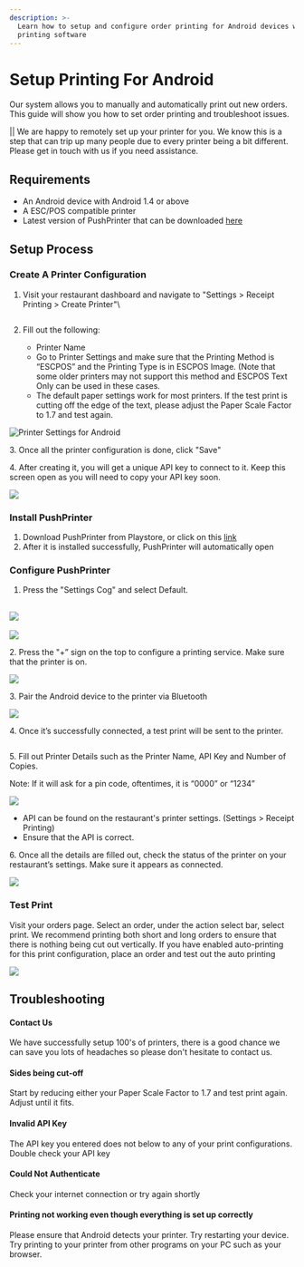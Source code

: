 ```yaml
---
description: >-
  Learn how to setup and configure order printing for Android devices with our
  printing software
---
```


# Setup Printing For Android

Our system allows you to manually and automatically print out new orders. This guide will show you how to set order printing and troubleshoot issues.

|| We are happy to remotely set up your printer for you. We know this is a step that can trip up many people due to every printer being a bit different. Please get in touch with us if you need assistance.

## Requirements

* An Android device with Android 1.4 or above
* A ESC/POS compatible printer
* Latest version of PushPrinter that can be downloaded [here](https://www.pushprinter.com)

## Setup Process

### Create A Printer Configuration

1.  Visit your restaurant dashboard and navigate to "Settings > Receipt Printing > Create Printer"\


    <figure><img src="../../.gitbook/assets/image (1) (2).png" alt=""><figcaption></figcaption></figure>
2. Fill out the following:
   * Printer Name
   * Go to Printer Settings and make sure that the Printing Method is “ESCPOS” and the Printing Type is in ESCPOS Image. (Note that some older printers may not support this method and ESCPOS Text Only can be used in these cases.
   * The default paper settings work for most printers. If the test print is cutting off the edge of the text, please adjust the Paper Scale Factor to 1.7 and test again.

![Printer Settings for Android](../../.gitbook/assets/printer-settings.png)

3\. Once all the printer configuration is done, click "Save"

4\. After creating it, you will get a unique API key to connect to it. Keep this screen open as you will need to copy your API key soon.

![](<../../.gitbook/assets/image (6).png>)

### Install PushPrinter

1. Download PushPrinter from Playstore, or click on this [link](https://www.pushprinter.com)
2. After it is installed successfully, PushPrinter will automatically open

### Configure PushPrinter

1. Press the "Settings Cog" and select Default.

## ![](<../../.gitbook/assets/image (15).png>)

![](<../../.gitbook/assets/image (2) (2).png>)



2\. Press the "+” sign on the top to configure a printing service. Make sure that the printer is on.

&#x20;![](../../.gitbook/assets/push3.png)



3\. Pair the Android device to the printer via Bluetooth

![](<../../.gitbook/assets/image (10).png>)



4\. Once it’s successfully connected, a test print will be sent to the printer.

<img src="../../.gitbook/assets/image (11).png" alt="" data-size="original">



5\. Fill out Printer Details such as the Printer Name, API Key and Number of Copies.

Note: If it will ask for a pin code, oftentimes, it is “0000” or “1234”

![](<../../.gitbook/assets/image (13).png>)

* API can be found on the restaurant's printer settings. (Settings > Receipt Printing)
* Ensure that the API is correct.

6\. Once all the details are filled out, check the status of the printer on your restaurant’s settings. Make sure it appears as connected.

![](<../../.gitbook/assets/image (7) (1).png>)

### Test Print

Visit your orders page. Select an order, under the action select bar, select print. We recommend printing both short and long orders to ensure that there is nothing being cut out vertically. If you have enabled auto-printing for this print configuration, place an order and test out the auto printing

![](<../../.gitbook/assets/image (5).png>)

## Troubleshooting

#### Contact Us

We have successfully setup 100's of printers, there is a good chance we can save you lots of headaches so please don't hesitate to contact us.

#### Sides being cut-off

Start by reducing either your Paper Scale Factor to 1.7 and test print again.  Adjust until it fits.

#### Invalid API Key

The API key you entered does not below to any of your print configurations. Double check your API key

#### Could Not Authenticate

Check your internet connection or try again shortly

#### Printing not working even though everything is set up correctly

Please ensure that Android detects your printer. Try restarting your device. Try printing to your printer from other programs on your PC such as your browser.

